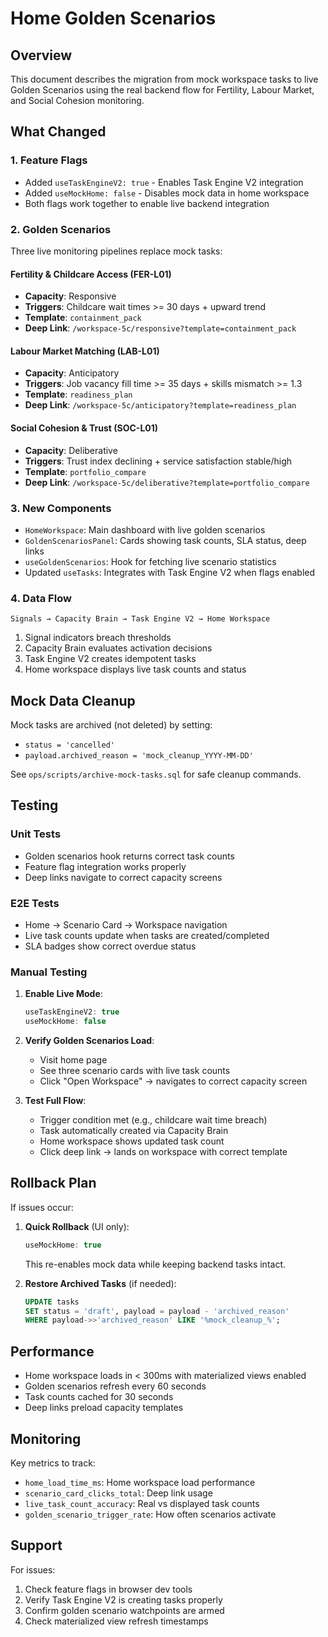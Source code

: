 # Home Golden Scenarios

## Overview

This document describes the migration from mock workspace tasks to live Golden Scenarios using the real backend flow for Fertility, Labour Market, and Social Cohesion monitoring.

## What Changed

### 1. Feature Flags
- Added `useTaskEngineV2: true` - Enables Task Engine V2 integration
- Added `useMockHome: false` - Disables mock data in home workspace
- Both flags work together to enable live backend integration

### 2. Golden Scenarios

Three live monitoring pipelines replace mock tasks:

#### Fertility & Childcare Access (FER-L01)
- **Capacity**: Responsive
- **Triggers**: Childcare wait times >= 30 days + upward trend
- **Template**: `containment_pack`
- **Deep Link**: `/workspace-5c/responsive?template=containment_pack`

#### Labour Market Matching (LAB-L01)
- **Capacity**: Anticipatory  
- **Triggers**: Job vacancy fill time >= 35 days + skills mismatch >= 1.3
- **Template**: `readiness_plan`
- **Deep Link**: `/workspace-5c/anticipatory?template=readiness_plan`

#### Social Cohesion & Trust (SOC-L01)
- **Capacity**: Deliberative
- **Triggers**: Trust index declining + service satisfaction stable/high
- **Template**: `portfolio_compare`
- **Deep Link**: `/workspace-5c/deliberative?template=portfolio_compare`

### 3. New Components

- `HomeWorkspace`: Main dashboard with live golden scenarios
- `GoldenScenariosPanel`: Cards showing task counts, SLA status, deep links
- `useGoldenScenarios`: Hook for fetching live scenario statistics
- Updated `useTasks`: Integrates with Task Engine V2 when flags enabled

### 4. Data Flow

```
Signals → Capacity Brain → Task Engine V2 → Home Workspace
```

1. Signal indicators breach thresholds
2. Capacity Brain evaluates activation decisions  
3. Task Engine V2 creates idempotent tasks
4. Home workspace displays live task counts and status

## Mock Data Cleanup

Mock tasks are archived (not deleted) by setting:
- `status = 'cancelled'`
- `payload.archived_reason = 'mock_cleanup_YYYY-MM-DD'`

See `ops/scripts/archive-mock-tasks.sql` for safe cleanup commands.

## Testing

### Unit Tests
- Golden scenarios hook returns correct task counts
- Feature flag integration works properly
- Deep links navigate to correct capacity screens

### E2E Tests  
- Home → Scenario Card → Workspace navigation
- Live task counts update when tasks are created/completed
- SLA badges show correct overdue status

### Manual Testing

1. **Enable Live Mode**:
   ```typescript
   useTaskEngineV2: true
   useMockHome: false
   ```

2. **Verify Golden Scenarios Load**:
   - Visit home page
   - See three scenario cards with live task counts
   - Click "Open Workspace" → navigates to correct capacity screen

3. **Test Full Flow**:
   - Trigger condition met (e.g., childcare wait time breach)
   - Task automatically created via Capacity Brain
   - Home workspace shows updated task count
   - Click deep link → lands on workspace with correct template

## Rollback Plan

If issues occur:

1. **Quick Rollback** (UI only):
   ```typescript
   useMockHome: true
   ```
   This re-enables mock data while keeping backend tasks intact.

2. **Restore Archived Tasks** (if needed):
   ```sql
   UPDATE tasks 
   SET status = 'draft', payload = payload - 'archived_reason'
   WHERE payload->>'archived_reason' LIKE '%mock_cleanup_%';
   ```

## Performance

- Home workspace loads in < 300ms with materialized views enabled
- Golden scenarios refresh every 60 seconds
- Task counts cached for 30 seconds
- Deep links preload capacity templates

## Monitoring

Key metrics to track:
- `home_load_time_ms`: Home workspace load performance
- `scenario_card_clicks_total`: Deep link usage
- `live_task_count_accuracy`: Real vs displayed task counts
- `golden_scenario_trigger_rate`: How often scenarios activate

## Support

For issues:
1. Check feature flags in browser dev tools
2. Verify Task Engine V2 is creating tasks properly
3. Confirm golden scenario watchpoints are armed
4. Check materialized view refresh timestamps